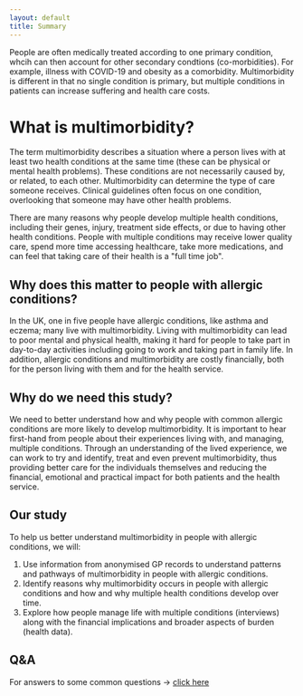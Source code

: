 ```yaml
---
layout: default
title: Summary
---
```


People are often medically treated according to one primary condition, whcih can then account for other secondary condtions (co-morbidities). For example, illness with COVID-19 and obesity as a comorbidity. Multimorbidity is different in that no single condition is primary, but multiple conditions in patients can increase suffering and health care costs.

# What is multimorbidity?
The term multimorbidity describes a situation where a person lives with at least two health conditions at the same time (these can be physical or mental health problems). These conditions are not necessarily caused by, or related, to each other. Multimorbidity can determine the type of care someone receives. Clinical guidelines often focus on one condition, overlooking that someone may have other health problems.

There are many reasons why people develop multiple health conditions, including their genes, injury, treatment side effects, or due to having other health conditions. People with multiple conditions may receive lower quality care, spend more time accessing healthcare, take more medications, and can feel that taking care of their health is a "full time job".

## Why does this matter to people with allergic conditions?
In the UK, one in five people have allergic conditions, like asthma and eczema; many live with multimorbidity. Living with multimorbidity can lead to poor mental and physical health, making it hard for people to take part in day-to-day activities including going to work and taking part in family life. In addition, allergic conditions and multimorbidity are costly financially, both for the person living with them and for the health service.

## Why do we need this study?
We need to better understand how and why people with common allergic conditions are more likely to develop multimorbidity. It is important to hear first-hand from people about their experiences living with, and managing, multiple
conditions. Through an understanding of the lived experience, we can work to try and identify, treat and even prevent multimorbidity, thus providing better care for the individuals themselves and reducing the financial, emotional and practical impact for both patients and the health service.

## Our study
To help us better understand multimorbidity in people with allergic conditions, we will:
1. Use information from anonymised GP records to understand patterns and pathways of multimorbidity in people with
allergic conditions.
2. Identify reasons why multimorbidity occurs in people with allergic conditions and how and why multiple health conditions develop over time.
3. Explore how people manage life with multiple conditions (interviews) along with the financial implications and broader
aspects of burden (health data).

## Q&A
For answers to some common questions -> [click here](pages/qanda.html)
